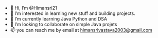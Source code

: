 - 👋 Hi, I’m @Himansri21
- 👀 I’m interested in learning new stuff and building projects.
- 🌱 I’m currently learning Java Python and DSA
- 💞️ I’m looking to collaborate on simple Java projets 
- 📫 you can reach me by email at himansrivastava2003@gmail.com

<!---
Himansri21/Himansri21 is a ✨ special ✨ repository because its `README.md` (this file) appears on your GitHub profile.
You can click the Preview link to take a look at your changes.
--->

